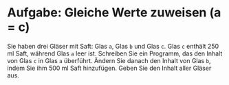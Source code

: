 # Aufgabe: Gleiche Werte zuweisen (a = c)

Sie haben drei Gläser mit Saft: Glas `a`, Glas `b` und Glas `c`. Glas `c` enthält 250 ml Saft, während Glas `a` leer ist. Schreiben Sie ein Programm, das den Inhalt von Glas `c` in Glas `a` überführt. Ändern Sie danach den Inhalt von Glas `b`, indem Sie ihm 500 ml Saft hinzufügen. Geben Sie den Inhalt aller Gläser aus.
